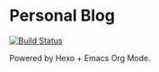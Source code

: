 # Personal Blog

[![Build Status](https://travis-ci.org/freereaper/freereaper.github.io.svg?branch=blog_source)](https://travis-ci.org/freereaper/freereaper.github.io)

Powered by Hexo + Emacs Org Mode.
